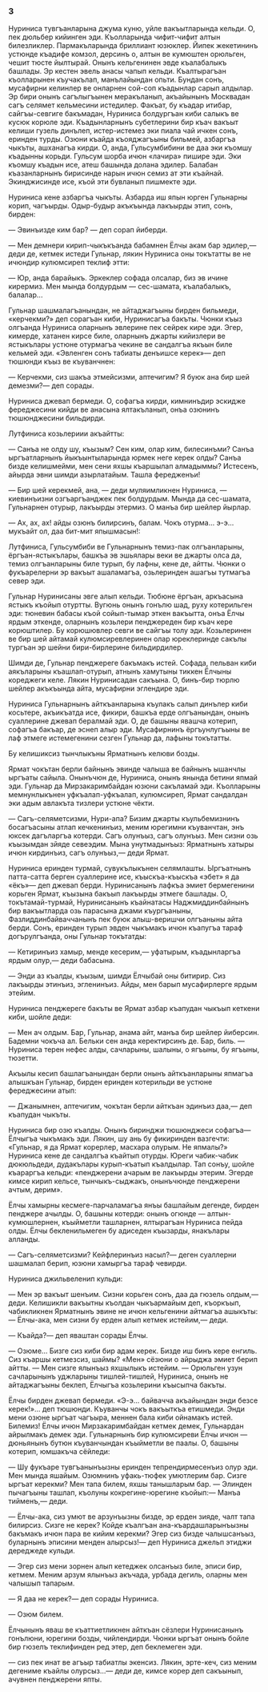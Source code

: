 ### 3

Нуриниса тувгъанларына джума куню, уйле вакъытларында кельди.
О, пек дюльбер кийинген эди.
Къолларында чифит-чифит алтын билезликлер.
Пармакъларында бриллиант юзюклер.
Йипек жекетининъ устюнде къадифе комзол, дерсинъ о, алтын ве кумюштен орюльген, чешит тюсте йылтырай.
Онынъ кельгенинен эвде къалабалыкъ башлады.
Эр кестен эвель анасы чапып кельди.
Къалтырагъан къолларынен къучакълап, манълайындан опьти.
Бундан сонъ, мусафирни келинлер ве онларнен сой-соп къадынлар сарып алдылар.
Эр бири онынъ сагълыгъынен меракъланып, акъайынынъ Москвадан сагъ селямет кельмесини истедилер.
Факъат, бу къадар итибар, сайгъы-севгиге бакъмадан, Нуриниса болдургъан киби салыкъ ве кусюк корюле эди.
Къадынларнынъ субетлерини бир къач вакъыт келиши гузель динълеп, истер-истемез эки пиала чай ичкен сонъ, еринден турды.
Озюни къайда къояджагъыны бильмей, азбаргъа чыкъты, ашханагъа кирди.
О, анда, Гульсумбибини ве даа эки къомшу къадынны корьди.
Гульсум шорба ичюн «лачира» пишире эди.
Эки къомшу къадын исе, атеш башында долана эдилер.
Балабан къазанларнынъ бирисинде нарын ичюн семиз ат эти къайнай.
Экинджисинде исе, къой эти бувланып пишмекте эди.

Нуриниса кене азбаргъа чыкъты.
Азбарда иш япын юрген Гульнарны корип, чагъырды.
Одыр-будыр акъкъында лакъырды этип, сонъ, бирден:

— Эвинъизде ким бар? — деп сорап йиберди.

— Мен демнери кирип-чыкъкъанда бабамнен Ёлчы акам бар эдилер,— деди де, кетмек истеди Гульнар, лякин Нуриниса оны токътатты ве не ичюндир кулюмсиреп теклиф этти:

— Юр, анда барайыкъ.
Эркеклер софада олсалар, биз эв ичине кирермиз.
Мен мында болдурдым — сес-шамата, къалабалыкъ, балалар...

Гульнар шашмалагъанындан, не айтаджагъыны бирден бильмеди, «керчекми?» деп сорагъан киби, Нуринисагъа бакъты.
Чюнки къыз олгъанда Нуриниса оларнынъ эвлерине пек сейрек кире эди.
Эгер, кимерде, хатанен кирсе биле, оларнынъ джарты кийизлери ве ястыкълары устюне отурмагъа чекине ве сандалгъа якъын биле кельмей эди.
«Эвленген сонъ табиаты денъишсе керек»— деп тюшюнди къыз ве къуванчнен:

— Керчекми, сиз шакъа этмейсизми, аптечигим?
Я буюк ана бир шей демезми?— деп сорады.

Нуриниса джевап бермеди.
О, софагъа кирди, кимнинъдир эскидже фереджесини кийди ве анасына ялтакъланып, онъа озюнинъ тюшюнджесини бильдирди.

Лутфиниса козьлериии акъайтты:

— Санъа не олду шу, къызым?
Сен ким, олар ким, билесинъми?
Санъа ыргъатларнынъ йыкъынтыларында юрмек неге керек олды?
Санъа бизде келишмейми, мен сени яхшы къаршылап алмадыммы?
Истесенъ, айырда эвни шимди азырлатайым.
Ташла фередженъи!

— Бир шей керекмей, ана, — деди муляимликнен Нуриниса, — киевинъизни озгъаргъанджек пек болдурдым.
Мында да сес-шамата, Гульнарнен отурыр, лакъырды этермиз.
О манъа бир шейлер йырлар.

— Ах, ах, ах! айды озюнъ билирсинъ, балам.
Чокъ отурма... э-э... мукъайт ол, даа бит-мит япышмасын!:

Лутфиниса, Гульсумбиби ве Гульнарнынъ темиз-пак олгъанларыны, ёргъан-ястыкълары, башкъа эв эшьялары веки ве джарты олса да, темиз олгъанларыны биле турып, бу лафны, кене де, айтты.
Чюнки о фукъарелерни эр вакъыт ашаламагъа, озьлеринден ашагъы тутмагъа север эди.

Гульнар Нуринисаны эвге алып кельди.
Тюбюне ёргъан, аркъасына ястыкъ къойып отуртты.
Вугюнь онынъ гонълю шад, руху котерильген эди: тюневин бабасы къой сойып-тымар эткен вакъытта, онъа Ёлчы ярдым эткенде, оларнынъ козьлери пенджереден бир къач кере корюштилер.
Бу корюшювлер севги ве сайгъы толу эди.
Козьлеринен ве бир шей айтамай кулюмсиревлеринен олар юреклеринде сакълы тургъан эр шейни бири-бирлерине бильдирдилер. 

Шимди де, Гульнар пенджереге бакъмакъ истей.
Софада, пельван киби аякъларыны къашлап-отурып, атнынъ хамутыны тиккен Ёлчыны кореджеги келе.
Лякин Нуринисадан сакъына.
О, бинъ-бир тюрлю шейлер акъкъында айта, мусафирни эглендире эди.

Нуриниса Гульнарнынъ айткъанларына къулакъ салып динълер киби косьтере, акъикъатда исе, фикири, башкъа ерде олгъанындан, онынъ суаллерине джевап бералмай эди.
О, де башыны явашча котерип, софагъа бакъар, де эснеп алыр эди.
Мусафирнинъ ёргъунлугъыны ве лаф этмеге истемегенини сезген Гульнар да, лафыны токътатты.

Бу келишиксиз тынчлыкъны Ярматнынъ келюви бозды.

Ярмат чокътан берли байнынъ эвинде чалыша ве байнынъ ышанчлы ыргъаты сайыла.
Онынъчюн де, Нуриниса, онынъ янында бетини япмай эди.
Гульнар да Мирзакаримбайдан юзюни сакъламай эди.
Къолларыны мемнунлыкънен уфкъалап-уфкъалап, кулюмсиреп, Ярмат сандалдан эки адым авлакъта тизлери устюне чёкти.

— Сагъ-селяметсизми, Нури-апа?
Бизим джарты къульбемизнинъ босагъасыны атлап кечкенинъиз, меним юрегимни къуванчтан, энъ юксек дагъларгъа котерди.
Сагъ олунъыз, сагъ олунъыз.
Мен сизни озь къызымдан зйяде севеэдим.
Мына унутмадынъыз: Ярматнынъ хатыры ичюн кирдинъиз, сагъ олунъыз,— деди Ярмат.

Нуриниса еринден турмай, сувукълыкънен селямлашты.
Ыргъатнынъ патта-сатта берген суаллерине исе, къыскъа-къыскъа «эбет» я да «ёкъ»— деп джевап берди.
Нуринисанынъ лафкъа эмиет бермегенини корьген Ярмат, къызына бакъып лакъырды этмеге башлады.
О, токътамай-турмай, Нуринисанынъ къайнатасы Наджмиддинбайнынъ бир вакъытларда озь парасына джами къургъаныны, Фазлиддинбайваччанынъ пек буюк алыш-веришчи олгъаныны айта берди.
Сонъ, еринден турып эвден чыкъмакъ ичюн къапугъа тараф догърулгъанда, оны Гульнар токътатды:

— Кетиринъиз хамыр, менде кесерим,— уфатырым, къадынларгъа ярдым олур,— деди бабасына.

— Энди аз къалды, къызым, шимди Ёлчыбай оны битирир.
Сиз лакъырды этинъиз, эгленинъиз.
Айды, мен барып мусафирлерге ярдым этейим.

Нуриниса пенджереге бакъты ве Ярмат азбар къапудан чыкъып кеткени киби, шойле деди:

— Мен ач олдым.
Бар, Гульнар, анама айт, манъа бир шейлер йиберсин.
Бадемни чокъча ал.
Бельки сен анда керектирсинъ де.
Бар, биль.
— Нуриниса терен нефес алды, сачларыны, шалыны, о ягъыны, бу ягъыны, тюзетти.

Акъылы кесип башлагъанындан берли онынъ айткъанларыны япмагъа алышкъан Гульнар, бирден еринден котерильди ве устюне фереджесини атып:

— Джанымнен, аптечигим, чокътан берли айткъан эдинъиз даа,— деп къапудан чыкъты.

Нуриниса бир озю къалды.
Онынъ биринджи тюшюнджеси софагъа—Ёлчыгъа чыкъмакъ эди.
Лякин, шу ань бу фикиринден вазгечти:
«Гульнар, я да Ярмат корерлер, масхара олурым.
Не япмалы?» Нуриниса кене де сандалгъа къайтып отурды.
Юреги чабик-чабик дюкюльдеди, дудакълары курып-къатып къалдылар.
Тап сонъу, шойле къараргъа кельди:
«пенджерени ачарым ве лакъырды этерим.
Эгерде кимсе кирип кельсе, тынчыкъ-сыджакъ, онынъчюнде пенджерени ачтым, дерим».

Ёлчы хамырны кесмеге-парчаламагъа янъы башлайым дегенде, бирден пенджере ачылды.
О, башыны котерди: онынъ огюнде — алтын-кумюшлернен, къыйметли ташларнен, ялтырагъан Нуриниса пейда олды.
Ёлчы бекленильмеген бу адиседен къызарды, янакълары алланды.

— Сагъ-селяметсизми?
Кейфлеринъиз насыл?— деген суаллерни шашмалап берип, юзюни хамыргъа тараф чевирди.

Нуриниса джильвеленип кульди:

— Мен эр вакъыт шенъим.
Сизни корьген сонъ, даа да гюзель олдым,— деди.
Келишикли вакъытны къолдан чыкъармайым деп, къоркъып, чабикликнен Ярматнынъ эвине не ичюн кельгенини айтмагъа ашыкъты:— Ёлчы-ака, мен сизни бу ерден алып кетмек истейим,— деди.

— Къайда?— деп яваштан сорады Ёлчы.

— Озюме...
Бизге сиз киби бир адам керек.
Бизде иш бинъ кере енгиль.
Сиз къаршы кетмезсиз, шаймы?
«Мен» сёзюни о айрыджа эмиет берип айтты.
— Мен сизге ялынъыз яхшылыкъ истейим.
— Орюльген узун сачларынынъ уджларыны тишлей-тишлей, Нуриниса, онынъ не айтаджагъыны беклеп, Ёлчыгъа козьлерини къысыпча бакъты.

Ёлчы бирден джевап бермеди.
«Э-э... байвачча акъайындан энди безсе керек!»... деп тюшюнди.
Къуванчы чокъ вакъыткъа етишмеди.
Энди мени озюне ыргъат чагъыра, меннен бала киби ойнамакъ истей.
Билемиз!
Ёлчы ичюн Мирзакаримбайдан кетмек демек, Гульнардан айрылмакъ демек эди.
Гульнарнынъ бир кулюмсиреви Ёлчы ичюн — дюньянынъ бутюн къуванчындан къыйметли ве паалы.
О, башыны котерип, юмшакъча сёйледи:

— Шу фукъаре тувгъанынъызны еринден тепрендирмесенъиз олур эди.
Мен мында яшайым.
Озюмнинъ уфакь-тюфек умютлерим бар.
Сизге ыргъат керекми?
Мен тапа билем, яхшы танышларым бар.
— Элинден пычагъыны ташлап, къолуны кокрегине-юрегине къойып:— Манъа тийменъ,— деди.

— Ёлчы-ака, сиз умют ве арзунъызны бизде, эр ерден зияде, чалт тапа билирсиз.
Сизге не керек?
Койде къалгъан ана-къардашларынъызны бакъмакъ ичюн пара ве кийим керекми?
Эгер сиз бизде чалышсанъыз, буларнынъ эписини менден алырсыз!— деп Нуриниса джельп этиджи дереджеде кульди.

— Эгер сиз мени зорнен алып кетеджек олсанъыз биле, эписи бир, кетмем.
Меним арзум ялынъыз акъчада, урбада дегиль, оларны мен чалышып тапарым.

— Я даа не керек?— деп сорады Нуриниса.

— Озюм билем.

Ёлчынынъ яваш ве къаттиетликнен айткъан сёзлери Нуринисанынъ гонълюни, юрегини бозды, чийлендирди.
Чюнки ыргъат онынъ бойле бир гюзелъ теклифинден ред этер, деп беклемеген эди.

— сиз пек инат ве агъыр табиатлы экенсиз.
Лякин, эрте-кеч, сиз меним дегениме къайлы олурсыз...— деди де, кимсе корер деп сакъынып, ачувнен пенджерени япты.
